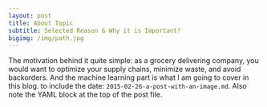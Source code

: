 ```yaml
---
layout: post
title: About Topic
subtitle: Selected Reason & Why it is Important?
bigimg: /img/path.jpg
---
```


The motivation behind it quite simple: 
as a grocery delivering company, you would want to optimize your supply chains, minimize waste, and avoid backorders. And the machine learning part is what I am going to cover in this blog. to include the date:  `2015-02-26-a-post-with-an-image.md`.  Also note the YAML block at the top of the post file.
